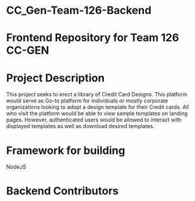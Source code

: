 
# CC_Gen-Team-126-Backend

# Frontend Repository for Team 126 CC-GEN

# Project Description
This project seeks to erect a library of Credit Card Designs. This platform would serve as Go-to platform for individuals or mostly corporate organizations looking to adopt a design template for their Credit cards. All who visit the platform would be able to view sample templates on landing pages. However, authenticated users would be allowed to interact with displayed templates as well as download desired templates.  

# Framework for building
NodeJS

# Backend Contributors
